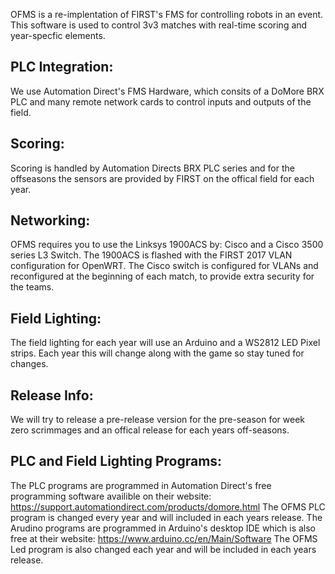 OFMS is a re-implentation of FIRST's FMS for controlling robots in an event. This software is used to control 3v3 matches with real-time scoring and year-specfic elements. 



## PLC Integration:

We use Automation Direct's FMS Hardware, which consits of a DoMore BRX PLC and many remote network cards to control inputs and outputs of the field.



## Scoring: 

Scoring is handled by Automation Directs BRX PLC series and for the offseasons the sensors are provided by FIRST on the offical field for each year. 



## Networking:

OFMS requires you to use the Linksys 1900ACS by: Cisco and a Cisco 3500 series L3 Switch. The 1900ACS is flashed with the FIRST 2017 VLAN configuration for OpenWRT. The Cisco switch is configured for VLANs and reconfigured at the beginning of each match, to provide extra security for the teams.



## Field Lighting:

The field lighting for each year will use an Arduino and a WS2812 LED Pixel strips. Each year this will change along with the game so stay tuned for changes.



## Release Info:

We will try to release a pre-release version for the pre-season for week zero scrimmages and an offical release for each years off-seasons.


## PLC and Field Lighting Programs:

The PLC programs are programmed in Automation Direct's free programming software availible on their website:
https://support.automationdirect.com/products/domore.html
The OFMS PLC program is changed every year and will included in each years release.
The Arudino programs are programmed in Arduino's desktop IDE which is also free at their website:
https://www.arduino.cc/en/Main/Software
The OFMS Led program is also changed each year and will be included in each years release.


